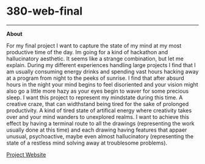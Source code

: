 # 380-web-final
-----
**About**

For my final project I want to capture the state of my mind at my most productive time of the day. Im going for a kind of hackathon and hallucinatory aesthetic. It seems like a strange combination, but let me explain. During my different experiences handling large projects I find that I am usually consuming energy drinks and spending vast hours hacking away at a program from night to the peeks of sunrise. I find that after absurd hours in the night your mind begins to feel disoriented and your vision might also go a little more hazy as your eyes begin to waver for some precious sleep. I want this project to represent my mindstate during this time. A creative craze, that can widthstand being tired for the sake of prolonged productivity. A kind of tired state of artifical energy where creativity takes over and your mind wanders to unexplored realms. I want to achieve this effect by having a terminal route to all the drawings (representing the work usually done at this time) and each drawing having features that appaer unusual, psychoactive,  maybe even almost hallucinatory (representing the state of a restless mind solving away at troublesome problems).

[Project Website](http://i6.cims.nyu.edu/~sr4670/380/final-project/index.html)
